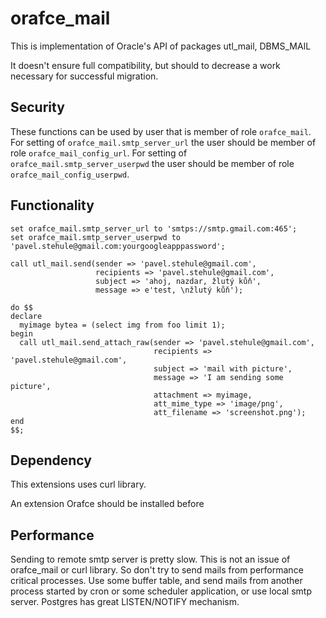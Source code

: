 orafce_mail
===========
This is implementation of Oracle's API of packages utl_mail, DBMS_MAIL

It doesn't ensure full compatibility, but should to decrease a work necessary for
successful migration.


Security
--------
These functions can be used by user that is member of role `orafce_mail`. For setting of
`orafce_mail.smtp_server_url` the user should be member of role `orafce_mail_config_url`.
For setting of `orafce_mail.smtp_server_userpwd` the user should be member of role
`orafce_mail_config_userpwd`.


Functionality
-------------

```
set orafce_mail.smtp_server_url to 'smtps://smtp.gmail.com:465';
set orafce_mail.smtp_server_userpwd to 'pavel.stehule@gmail.com:yourgoogleapppassword';

call utl_mail.send(sender => 'pavel.stehule@gmail.com',
                   recipients => 'pavel.stehule@gmail.com',
                   subject => 'ahoj, nazdar, žlutý kůň',
                   message => e'test, \nžlutý kůň');

do $$
declare
  myimage bytea = (select img from foo limit 1);
begin
  call utl_mail.send_attach_raw(sender => 'pavel.stehule@gmail.com',
                                recipients => 'pavel.stehule@gmail.com',
                                subject => 'mail with picture',
                                message => 'I am sending some picture',
                                attachment => myimage,
                                att_mime_type => 'image/png',
                                att_filename => 'screenshot.png');
end
$$;
```

Dependency
----------
This extensions uses curl library.

An extension Orafce should be installed before


Performance
-----------
Sending to remote smtp server is pretty slow. This is not an issue of orafce_mail
or curl library. So don't try to send mails from performance critical processes.
Use some buffer table, and send mails from another process started by cron or some
scheduler application, or use local smtp server. Postgres has great LISTEN/NOTIFY
mechanism.
